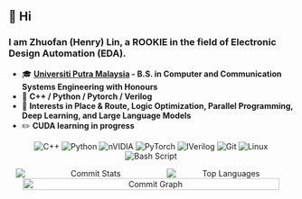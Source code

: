 ## 🦫 Hi

### I am Zhuofan (Henry) Lin, a ROOKIE in the field of Electronic Design Automation (EDA).

- 🎓 **[Universiti Putra Malaysia](https://www.upm.edu.my/) - B.S. in Computer and Communication Systems Engineering with Honours**
- 👾 **C++ / Python / Pytorch / Verilog**
- 🔬 **Interests in Place & Route, Logic Optimization, Parallel Programming, Deep Learning, and Large Language Models**
- ✏️ **CUDA learning in progress**

<div align="center">
  
![C++](https://img.shields.io/badge/c++-%2300599C.svg?style=for-the-badge&logo=c%2B%2B&logoColor=white) 
![Python](https://img.shields.io/badge/python-3670A0?style=for-the-badge&logo=python&logoColor=ffdd54)
![nVIDIA](https://img.shields.io/badge/cuda-000000.svg?style=for-the-badge&logo=nVIDIA&logoColor=green)
![PyTorch](https://img.shields.io/badge/PyTorch-%23EE4C2C.svg?style=for-the-badge&logo=PyTorch&logoColor=white)
![IVerilog](https://img.shields.io/badge/IVerilog-100000?style=for-the-badge&logo=Verilog&logoColor=EE5D3F&labelColor=EE5D3F&color=EE5D3F)
![Git](https://img.shields.io/badge/Git-F05032?style=for-the-badge&logo=git&logoColor=white)
![Linux](https://img.shields.io/badge/Linux-FCC624?style=for-the-badge&logo=linux&logoColor=black)
![Bash Script](https://img.shields.io/badge/bash_script-%23121011.svg?style=for-the-badge&logo=gnu-bash&logoColor=white)
</div>

<div align="center" style="display: flex; flex-direction: column; gap: 0px;">
  <!-- First row with two columns -->
  <div style="display: flex; justify-content: center; align-items: center; flex-wrap: wrap;">
    <img src="https://streak-stats.demolab.com?user=henrylin46&theme=vue&hide_border=true" alt="Commit Stats" style="flex: 1; max-width: 53%;">
    <img src="https://github-readme-stats-sable-zeta-43.vercel.app/api/top-langs?username=henrylin46&hide=php,html,javascript,css&layout=compact&hide_border=true&theme=vue" alt="Top Languages" style="flex: 1; max-width: 42%;">
  </div>
  
  <!-- Second row with one column -->
  <div style="display: flex; justify-content: center; align-items: center; flex-wrap: wrap;">
    <img src="https://github-readme-activity-graph.vercel.app/graph?username=henrylin46&theme=github-light&area=true" alt="Commit Graph" width="95%">
  </div>
</div>